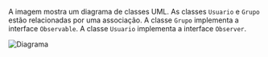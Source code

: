A imagem mostra um diagrama de classes UML. As classes `Usuario` e `Grupo` estão relacionadas por uma associação. A classe `Grupo` implementa a interface `Observable`. A classe `Usuario` implementa a interface `Observer`.

![](./docs/Diagram.jpg?raw=true "Diagrama")
